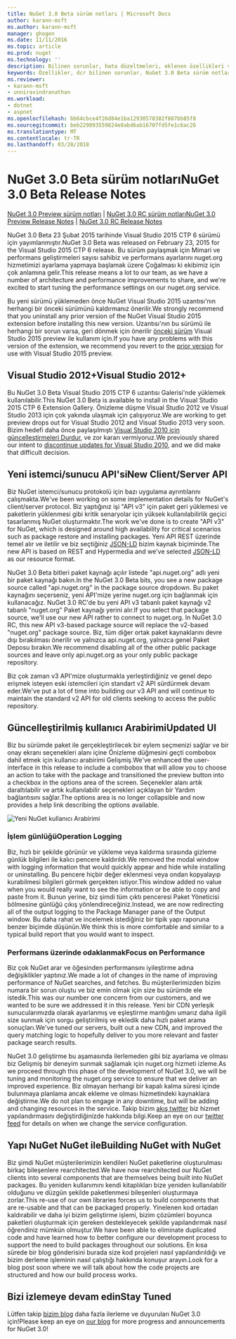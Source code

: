 ```yaml
---
title: NuGet 3.0 Beta sürüm notları | Microsoft Docs
author: karann-msft
ms.author: karann-msft
manager: ghogen
ms.date: 11/11/2016
ms.topic: article
ms.prod: nuget
ms.technology: ''
description: Bilinen sorunlar, hata düzeltmeleri, eklenen özellikleri ve dcr dahil olmak üzere NuGet 3.0 Beta için sürüm notları.
keywords: Özellikler, dcr bilinen sorunlar, NuGet 3.0 Beta sürüm notları, hata düzeltmeleri eklendi
ms.reviewer:
- karann-msft
- unniravindranathan
ms.workload:
- dotnet
- aspnet
ms.openlocfilehash: bb64cbce4f26d84e1ba12930578382f887bb85f8
ms.sourcegitcommit: beb229893559824e8abd6ab16707fd5fe1c6ac26
ms.translationtype: MT
ms.contentlocale: tr-TR
ms.lasthandoff: 03/28/2018
---
```

# <a name="nuget-30-beta-release-notes"></a><span data-ttu-id="49ae2-104">NuGet 3.0 Beta sürüm notları</span><span class="sxs-lookup"><span data-stu-id="49ae2-104">NuGet 3.0 Beta Release Notes</span></span>

<span data-ttu-id="49ae2-105">[NuGet 3.0 Preview sürüm notları](../release-notes/nuget-3.0-preview.md) | [NuGet 3.0 RC sürüm notları](../release-notes/nuget-3.0-rc.md)</span><span class="sxs-lookup"><span data-stu-id="49ae2-105">[NuGet 3.0 Preview Release Notes](../release-notes/nuget-3.0-preview.md) | [NuGet 3.0 RC Release Notes](../release-notes/nuget-3.0-rc.md)</span></span>

<span data-ttu-id="49ae2-106">NuGet 3.0 Beta 23 Şubat 2015 tarihinde Visual Studio 2015 CTP 6 sürümü için yayımlanmıştır.</span><span class="sxs-lookup"><span data-stu-id="49ae2-106">NuGet 3.0 Beta was released on February 23, 2015 for the Visual Studio 2015 CTP 6 release.</span></span> <span data-ttu-id="49ae2-107">Bu sürüm paylaşmak için Mimari ve performans geliştirmeleri sayısı sahibiz ve performans ayarlarını nuget.org hizmetimizi ayarlama yapmaya başlamak üzere Çoğalması ki ekibimiz için çok anlamına gelir.</span><span class="sxs-lookup"><span data-stu-id="49ae2-107">This release means a lot to our team, as we have a number of architecture and performance improvements to share, and we're excited to start tuning the performance settings on our nuget.org service.</span></span>

<span data-ttu-id="49ae2-108">Bu yeni sürümü yüklemeden önce NuGet Visual Studio 2015 uzantısı'nın herhangi bir önceki sürümünü kaldırmanız önerilir.</span><span class="sxs-lookup"><span data-stu-id="49ae2-108">We strongly recommend that you uninstall any prior version of the NuGet Visual Studio 2015 extension before installing this new version.</span></span>  <span data-ttu-id="49ae2-109">Uzantısı'nın bu sürümü ile herhangi bir sorun varsa, geri dönmek için önerilir [önceki sürüm](http://nuget.codeplex.com/downloads/get/909582) Visual Studio 2015 preview ile kullanım için.</span><span class="sxs-lookup"><span data-stu-id="49ae2-109">If you have any problems with this version of the extension, we recommend you revert to the [prior version](http://nuget.codeplex.com/downloads/get/909582) for use with Visual Studio 2015 preview.</span></span>

## <a name="visual-studio-2012"></a><span data-ttu-id="49ae2-110">Visual Studio 2012+</span><span class="sxs-lookup"><span data-stu-id="49ae2-110">Visual Studio 2012+</span></span>

<span data-ttu-id="49ae2-111">Bu NuGet 3.0 Beta Visual Studio 2015 CTP 6 uzantısı Galerisi'nde yüklemek kullanılabilir.</span><span class="sxs-lookup"><span data-stu-id="49ae2-111">This NuGet 3.0 Beta is available to install in the Visual Studio 2015 CTP 6 Extension Gallery.</span></span> <span data-ttu-id="49ae2-112">Önizleme düşme Visual Studio 2012 ve Visual Studio 2013 için çok yakında ulaşmak için çalışıyoruz.</span><span class="sxs-lookup"><span data-stu-id="49ae2-112">We are working to get preview drops out for Visual Studio 2012 and Visual Studio 2013 very soon.</span></span> <span data-ttu-id="49ae2-113">Bizim hedefi daha önce paylaşılmıştı [Visual Studio 2010 için güncelleştirmeleri Durdur](http://blog.nuget.org/20141002/visual-studio-2010.html), ve zor kararı vermiyoruz.</span><span class="sxs-lookup"><span data-stu-id="49ae2-113">We previously shared our intent to [discontinue updates for Visual Studio 2010](http://blog.nuget.org/20141002/visual-studio-2010.html), and we did make that difficult decision.</span></span>

## <a name="new-clientserver-api"></a><span data-ttu-id="49ae2-114">Yeni istemci/sunucu API'si</span><span class="sxs-lookup"><span data-stu-id="49ae2-114">New Client/Server API</span></span>

<span data-ttu-id="49ae2-115">Biz NuGet istemci/sunucu protokolü için bazı uygulama ayrıntılarını çalışmakta.</span><span class="sxs-lookup"><span data-stu-id="49ae2-115">We've been working on some implementation details for NuGet's client/server protocol.</span></span> <span data-ttu-id="49ae2-116">Biz yaptığınız işi "API v3" için paket geri yüklemesi ve paketlerin yüklenmesi gibi kritik senaryolar için yüksek kullanılabilirlik geçici tasarlanmış NuGet oluşturmaktır.</span><span class="sxs-lookup"><span data-stu-id="49ae2-116">The work we've done is to create "API v3" for NuGet, which is designed around high availability for critical scenarios such as package restore and installing packages.</span></span> <span data-ttu-id="49ae2-117">Yeni API REST üzerinde temel alır ve iletilir ve biz seçtiğiniz [JSON-LD](http://json-ld.org) bizim kaynak biçiminde.</span><span class="sxs-lookup"><span data-stu-id="49ae2-117">The new API is based on REST and Hypermedia and we've selected [JSON-LD](http://json-ld.org) as our resource format.</span></span>

<span data-ttu-id="49ae2-118">NuGet 3.0 Beta bitleri paket kaynağı açılır listede "api.nuget.org" adlı yeni bir paket kaynağı bakın.</span><span class="sxs-lookup"><span data-stu-id="49ae2-118">In the NuGet 3.0 Beta bits, you see a new package source called "api.nuget.org" in the package source dropdown.</span></span>   <span data-ttu-id="49ae2-119">Bu paket kaynağını seçerseniz, yeni API'mize yerine nuget.org için bağlanmak için kullanacağız. NuGet 3.0 RC'de bu yeni API v3 tabanlı paket kaynağı v2 tabanlı "nuget.org" Paket kaynağı yerini alır.</span><span class="sxs-lookup"><span data-stu-id="49ae2-119">If you select that package source, we'll use our new API rather to connect to nuget.org. In NuGet 3.0 RC, this new API v3-based package source will replace the v2-based "nuget.org" package source.</span></span>  <span data-ttu-id="49ae2-120">Biz, tüm diğer ortak paket kaynaklarını devre dışı bırakılması önerilir ve yalnızca api.nuget.org, yalnızca genel Paket Deposu bırakın.</span><span class="sxs-lookup"><span data-stu-id="49ae2-120">We recommend disabling all of the other public package sources and leave only api.nuget.org as your only public package repository.</span></span>

<span data-ttu-id="49ae2-121">Biz çok zaman v3 API'mize oluşturmakla yerleştirdiğiniz ve genel depo erişmek isteyen eski istemcileri için standart v2 API sürdürmek devam eder.</span><span class="sxs-lookup"><span data-stu-id="49ae2-121">We've put a lot of time into building our v3 API and will continue to maintain the standard v2 API for old clients seeking to access the public repository.</span></span>

## <a name="updated-ui"></a><span data-ttu-id="49ae2-122">Güncelleştirilmiş kullanıcı Arabirimi</span><span class="sxs-lookup"><span data-stu-id="49ae2-122">Updated UI</span></span>

<span data-ttu-id="49ae2-123">Biz bu sürümde paket ile gerçekleştirilecek bir eylem seçmenizi sağlar ve bir onay ekranı seçenekleri alanı içine Önizleme düğmesini geçti combobox dahil etmek için kullanıcı arabirimi Gelişmiş.</span><span class="sxs-lookup"><span data-stu-id="49ae2-123">We've enhanced the user-interface in this release to include a combobox that will allow you to choose an action to take with the package and transitioned the preview button into a checkbox in the options area of the screen.</span></span>  <span data-ttu-id="49ae2-124">Seçenekler alanı artık daraltılabilir ve artık kullanılabilir seçenekleri açıklayan bir Yardım bağlantısını sağlar.</span><span class="sxs-lookup"><span data-stu-id="49ae2-124">The options area is no longer collapsible and now provides a help link describing the options available.</span></span>

![Yeni NuGet kullanıcı Arabirimi](./media/NuGet-3.0-Beta/updated-ui.png)


### <a name="operation-logging"></a><span data-ttu-id="49ae2-126">İşlem günlüğü</span><span class="sxs-lookup"><span data-stu-id="49ae2-126">Operation Logging</span></span>

<span data-ttu-id="49ae2-127">Biz, hızlı bir şekilde görünür ve yükleme veya kaldırma sırasında gizleme günlük bilgileri ile kalıcı pencere kaldırıldı.</span><span class="sxs-lookup"><span data-stu-id="49ae2-127">We removed the modal window with logging information that would quickly appear and hide while installing or uninstalling.</span></span>  <span data-ttu-id="49ae2-128">Bu pencere hiçbir değer eklenmesi veya ondan kopyalayıp kurabilmesi bilgileri görmek gerçekten istiyor.</span><span class="sxs-lookup"><span data-stu-id="49ae2-128">This window added no value when you would really want to see the information or be able to copy and paste from it.</span></span>  <span data-ttu-id="49ae2-129">Bunun yerine, biz şimdi tüm çıktı penceresi Paket Yöneticisi bölmesine günlüğü çıkış yönlendireceğiniz.</span><span class="sxs-lookup"><span data-stu-id="49ae2-129">Instead, we are now redirecting all of the output logging to the Package Manager pane of the Output window.</span></span>  <span data-ttu-id="49ae2-130">Bu daha rahat ve incelemek istediğiniz bir tipik yapı raporuna benzer biçimde düşünün.</span><span class="sxs-lookup"><span data-stu-id="49ae2-130">We think this is more comfortable and similar to a typical build report that you would want to inspect.</span></span>


### <a name="focus-on-performance"></a><span data-ttu-id="49ae2-131">Performans üzerinde odaklanmak</span><span class="sxs-lookup"><span data-stu-id="49ae2-131">Focus on Performance</span></span>

<span data-ttu-id="49ae2-132">Biz çok NuGet arar ve öğesinden performansını iyileştirme adına değişiklikler yaptınız.</span><span class="sxs-lookup"><span data-stu-id="49ae2-132">We made a lot of changes in the name of improving performance of NuGet searches, and fetches.</span></span>  <span data-ttu-id="49ae2-133">Bu müşterilerimizden bizim numara bir sorun oluştu ve biz emin olmak için size bu sürümde ele istedik.</span><span class="sxs-lookup"><span data-stu-id="49ae2-133">This was our number one concern from our customers, and we wanted to be sure we addressed it in this release.</span></span>  <span data-ttu-id="49ae2-134">Yeni bir CDN yerleşik sunucularımızda olarak ayarlanmış ve eşleştirme mantığını umarız daha ilgili size sunmak için sorgu geliştirilmiş ve ekledik daha hızlı paket arama sonuçları.</span><span class="sxs-lookup"><span data-stu-id="49ae2-134">We've tuned our servers, built out a new CDN, and improved the query matching logic to hopefully deliver to you more relevant and faster package search results.</span></span>

<span data-ttu-id="49ae2-135">NuGet 3.0 geliştirme bu aşamasında ilerlemeden gibi biz ayarlama ve olması biz Gelişmiş bir deneyim sunmak sağlamak için nuget.org hizmeti izleme.</span><span class="sxs-lookup"><span data-stu-id="49ae2-135">As we proceed through this phase of the development of NuGet 3.0, we will be tuning and monitoring the nuget.org service to ensure that we deliver an improved experience.</span></span>  <span data-ttu-id="49ae2-136">Biz olmayan herhangi bir kapalı kalma süresi içinde bulunmaya planlama ancak ekleme ve olması hizmetindeki kaynaklara değiştirme.</span><span class="sxs-lookup"><span data-stu-id="49ae2-136">We do not plan to engage in any downtime, but will be adding and changing resources in the service.</span></span>  <span data-ttu-id="49ae2-137">Takip bizim [akış twitter](http://twitter.com/nuget) biz hizmet yapılandırmasını değiştirdiğinizde hakkında bilgi.</span><span class="sxs-lookup"><span data-stu-id="49ae2-137">Keep an eye on our [twitter feed](http://twitter.com/nuget) for details on when we change the service configuration.</span></span>

## <a name="building-nuget-with-nuget"></a><span data-ttu-id="49ae2-138">Yapı NuGet NuGet ile</span><span class="sxs-lookup"><span data-stu-id="49ae2-138">Building NuGet with NuGet</span></span>

<span data-ttu-id="49ae2-139">Biz şimdi NuGet müşterilerimizin kendileri NuGet paketlerine oluşturulması birkaç bileşenlere rearchitected.</span><span class="sxs-lookup"><span data-stu-id="49ae2-139">We have now rearchitected our NuGet clients into several components that are themselves being built into NuGet packages.</span></span> <span data-ttu-id="49ae2-140">Bu yeniden kullanımını kendi kitaplıkları bize yeniden kullanılabilir olduğunu ve düzgün şekilde paketlenmesi bileşenleri oluşturmaya zorlar.</span><span class="sxs-lookup"><span data-stu-id="49ae2-140">This re-use of our own libraries forces us to build components that are re-usable and that can be packaged properly.</span></span>  <span data-ttu-id="49ae2-141">Yinelenen kod ortadan kaldırabilir ve daha iyi bizim geliştirme işlemi, bizim çözümleri boyunca paketleri oluşturmak için gereken destekleyecek şekilde yapılandırmak nasıl öğrendiniz mümkün olmuştur.</span><span class="sxs-lookup"><span data-stu-id="49ae2-141">We have been able to eliminate duplicated code and have learned how to better configure our development process to support the need to build packages throughout our solutions.</span></span>  <span data-ttu-id="49ae2-142">En kısa sürede bir blog gönderisini burada size kod projeleri nasıl yapılandırıldığı ve bizim derleme işleminin nasıl çalıştığı hakkında konuşur arayın.</span><span class="sxs-lookup"><span data-stu-id="49ae2-142">Look for a blog post soon where we will talk about how the code projects are structured and how our build process works.</span></span>

## <a name="stay-tuned"></a><span data-ttu-id="49ae2-143">Bizi izlemeye devam edin</span><span class="sxs-lookup"><span data-stu-id="49ae2-143">Stay Tuned</span></span>

<span data-ttu-id="49ae2-144">Lütfen takip [bizim blog](http://blog.nuget.org) daha fazla ilerleme ve duyuruları NuGet 3.0 için!</span><span class="sxs-lookup"><span data-stu-id="49ae2-144">Please keep an eye on [our blog](http://blog.nuget.org) for more progress and announcements for NuGet 3.0!</span></span>
